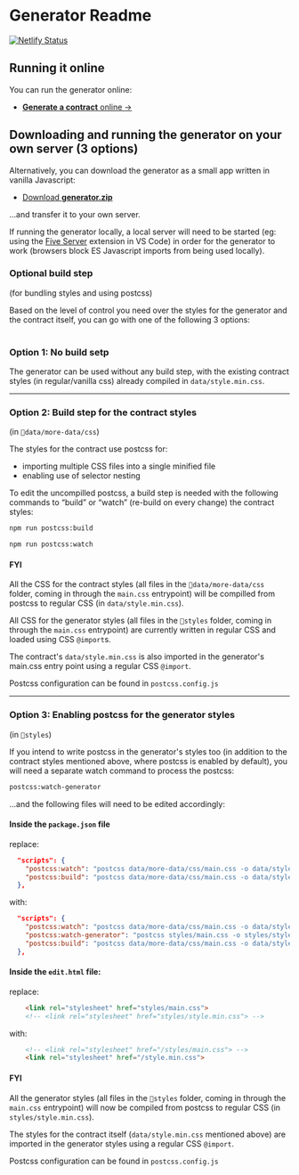 # Generator Readme

[![Netlify Status](https://api.netlify.com/api/v1/badges/dc7d73d9-c327-4bcd-a33a-657603bc64ab/deploy-status)](https://app.netlify.com/sites/stefanmatei/deploys)

## Running it online

You can run the generator online:
* [**Generate a contract** online →](https://stefanmatei.com/contract-generator/edit)

## Downloading and running the generator on your own server (3 options)

Alternatively, you can download the generator as a small app written in vanilla Javascript:

* [Download **generator.zip**](https://github.com/nonsalant/contract/releases/)

…and transfer it to your own server.

If running the generator locally, a local server will need to be started (eg: using the <a href="https://marketplace.visualstudio.com/items?itemName=yandeu.five-server" target="_blank">Five Server</a> extension in VS Code) in order for the generator to work (browsers block ES Javascript imports from being used locally).

### Optional build step
(for bundling styles and using postcss)

Based on the level of control you need over the styles for the generator and the contract itself, you can go with one of the following 3 options:
<br /><br />


### Option 1: No build setp

The generator can be used without any build step, with the existing contract styles (in regular/vanilla css) already compiled in `data/style.min.css`. 

---

### Option 2: Build step for the contract styles
(in `📁data/more-data/css`)

The styles for the contract use postcss for:
* importing multiple CSS files into a single minified file
* enabling use of selector nesting

To edit the uncompilled postcss, a build step is needed with the following commands to “build” or “watch” (re-build on every change) the contract styles:

```bash
npm run postcss:build 
```
```bash
npm run postcss:watch
```

#### FYI

All the CSS for the contract styles (all files in the `📁data/more-data/css` folder, coming in through the `main.css` entrypoint) will be compilled from postcss to regular CSS (in `data/style.min.css`).

All CSS for the generator styles (all files in the `📁styles` folder, coming in through the `main.css` entrypoint) are currently written in regular CSS and loaded using CSS `@import`s. 

The contract's `data/style.min.css` is also imported in the generator's main.css entry point using a regular CSS `@import`.

Postcss configuration can be found in `postcss.config.js`

---

### Option 3: Enabling postcss for the generator styles
(in `📁styles`)

If you intend to write postcss in the generator's styles too (in addition to the contract styles mentioned above, where postcss is enabled by default), you will need a separate watch command to process the postcss:

```bash
postcss:watch-generator
```

...and the following files will need to be edited accordingly:

#### Inside the `package.json` file

replace:
```json
  "scripts": {
    "postcss:watch": "postcss data/more-data/css/main.css -o data/style.min.css -w",
    "postcss:build": "postcss data/more-data/css/main.css -o data/style.min.css"
  },
```
with:
```json
  "scripts": {
    "postcss:watch": "postcss data/more-data/css/main.css -o data/style.min.css -w",
    "postcss:watch-generator": "postcss styles/main.css -o styles/style.min.css -w",
    "postcss:build": "postcss data/more-data/css/main.css -o data/style.min.css & postcss styles/main.css -o style.min.css"
  },
```
#### Inside the `edit.html` file:

replace:
```html
    <link rel="stylesheet" href="styles/main.css">
    <!-- <link rel="stylesheet" href="styles/style.min.css"> -->
```
with:
```html
    <!-- <link rel="stylesheet" href="/styles/main.css"> -->
    <link rel="stylesheet" href="/style.min.css">
```

#### FYI

All the generator styles (all files in the `📁styles` folder, coming in through the `main.css` entrypoint) will now be compiled from postcss to regular CSS (in `styles/style.min.css`).

The styles for the contract itself (`data/style.min.css` mentioned above) are imported in the generator styles using a regular CSS `@import`.

Postcss configuration can be found in `postcss.config.js`

